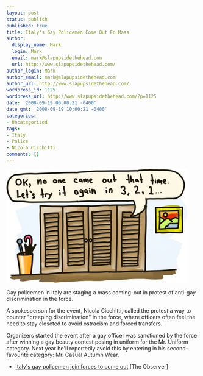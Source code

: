 ```yaml
---
layout: post
status: publish
published: true
title: Italy's Gay Policemen Come Out En Mass
author:
  display_name: Mark
  login: Mark
  email: mark@slapupsidethehead.com
  url: http://www.slapupsidethehead.com/
author_login: Mark
author_email: mark@slapupsidethehead.com
author_url: http://www.slapupsidethehead.com/
wordpress_id: 1125
wordpress_url: http://www.slapupsidethehead.com/?p=1125
date: '2008-09-19 06:00:21 -0400'
date_gmt: '2008-09-19 10:00:21 -0400'
categories:
- Uncategorized
tags:
- Italy
- Police
- Nicola Cicchitti
comments: []
---
```

![](/wp-content/media/2008/09/group-outing.jpg "Is this what people mean when they invite me on a group outing?")

Gay policemen in Italy are staging a mass coming-out in protest of anti-gay discrimination in the force.

A spokesperson for the event, Nicola Cicchitti, called the protest a way to counter "creeping discrimination" in the force, where officers often feel the need to stay closeted to avoid ostracism and forced transfers.

Organizers started the event after a gay officer was sanctioned by the force after winning a gay beauty contest posing in uniform for the Mr. Uniform category. Next year he'll reportedly avoid this by entering in his second-favourite category: Mr. Casual Autumn Wear.

- [Italy's gay policemen join forces to come out](http://www.guardian.co.uk/world/2008/sep/07/italy.gayrights?gusrc=rss&feed=worldnews) [The Observer]
